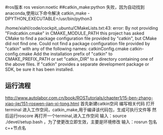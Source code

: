 #ros版本
ros vesion:noetic
##catkin_make:python 失败，因为自动找到anaconda,使用以下命令解决
catkin_make -DPYTHON_EXECUTABLE=/usr/bin/python3

/home/xiahl/code/cockpit_ubuntu/CMakeLists.txt:43: error: By not providing "Findcatkin.cmake" in CMAKE_MODULE_PATH this project has asked CMake to find a package configuration file provided by "catkin", but CMake did not find one. Could not find a package configuration file provided by "catkin" with any of the following names: catkinConfig.cmake catkin-config.cmake Add the installation prefix of "catkin" to CMAKE_PREFIX_PATH or set "catkin_DIR" to a directory containing one of the above files.  If "catkin" provides a separate development package or SDK, be sure it has been installed.
## 运行流程
http://www.autolabor.com.cn/book/ROSTutorials/chapter1/15-ben-zhang-xiao-jie/151-roswen-jian-xi-tong.html
首先新建catkin空间
编写相关代码
打开terminal
进入工作空间，catkin_make,用于编译该代码包，生成可执行文件等
然后运行roscore
再打开一个terminal,进入工作空间
输入：source ./devel/setup.bash  ，为了使更改立即生效，主要是环境修改
输入：rosrun 包名 c++节点名


